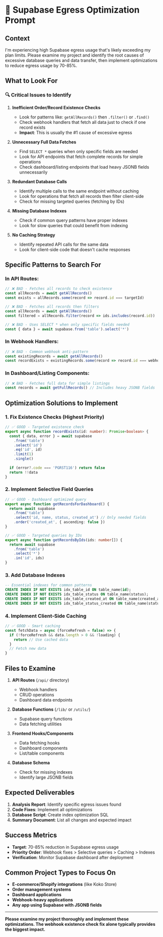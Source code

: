# 🚨 Supabase Egress Optimization Prompt

## **Context**
I'm experiencing high Supabase egress usage that's likely exceeding my plan limits. Please examine my project and identify the root causes of excessive database queries and data transfer, then implement optimizations to reduce egress usage by 70-85%.

## **What to Look For**

### 🔍 **Critical Issues to Identify**

1. **Inefficient Order/Record Existence Checks**
   - Look for patterns like: `getAllRecords()` then `.filter()` or `.find()`
   - Check webhook handlers that fetch all data just to check if one record exists
   - **Impact**: This is usually the #1 cause of excessive egress

2. **Unnecessary Full Data Fetches**
   - Find `SELECT *` queries when only specific fields are needed
   - Look for API endpoints that fetch complete records for simple operations
   - Check dashboard/listing endpoints that load heavy JSONB fields unnecessarily

3. **Redundant Database Calls**
   - Identify multiple calls to the same endpoint without caching
   - Look for operations that fetch all records then filter client-side
   - Check for missing targeted queries (fetching by IDs)

4. **Missing Database Indexes**
   - Check if common query patterns have proper indexes
   - Look for slow queries that could benefit from indexing

5. **No Caching Strategy**
   - Identify repeated API calls for the same data
   - Look for client-side code that doesn't cache responses

## **Specific Patterns to Search For**

### **In API Routes:**
```typescript
// ❌ BAD - Fetches all records to check existence
const allRecords = await getAllRecords()
const exists = allRecords.some(record => record.id === targetId)

// ❌ BAD - Fetches all records then filters
const allRecords = await getAllRecords()
const filtered = allRecords.filter(record => ids.includes(record.id))

// ❌ BAD - Uses SELECT * when only specific fields needed
const { data } = await supabase.from('table').select('*')
```

### **In Webhook Handlers:**
```typescript
// ❌ BAD - Common webhook anti-pattern
const existingRecords = await getAllRecords()
const recordExists = existingRecords.some(record => record.id === webhookData.id)
```

### **In Dashboard/Listing Components:**
```typescript
// ❌ BAD - Fetches full data for simple listings
const records = await getFullRecords() // Includes heavy JSONB fields
```

## **Optimization Solutions to Implement**

### **1. Fix Existence Checks (Highest Priority)**
```typescript
// ✅ GOOD - Targeted existence check
export async function recordExists(id: number): Promise<boolean> {
  const { data, error } = await supabase
    .from('table')
    .select('id')
    .eq('id', id)
    .limit(1)
    .single()
  
  if (error?.code === 'PGRST116') return false
  return !!data
}
```

### **2. Implement Selective Field Queries**
```typescript
// ✅ GOOD - Dashboard optimized query
export async function getRecordsForDashboard() {
  return await supabase
    .from('table')
    .select('id, name, status, created_at') // Only needed fields
    .order('created_at', { ascending: false })
}

// ✅ GOOD - Targeted queries by IDs
export async function getRecordsByIds(ids: number[]) {
  return await supabase
    .from('table')
    .select('*')
    .in('id', ids)
}
```

### **3. Add Database Indexes**
```sql
-- Essential indexes for common patterns
CREATE INDEX IF NOT EXISTS idx_table_id ON table_name(id);
CREATE INDEX IF NOT EXISTS idx_table_status ON table_name(status);
CREATE INDEX IF NOT EXISTS idx_table_created_at ON table_name(created_at);
CREATE INDEX IF NOT EXISTS idx_table_status_created ON table_name(status, created_at DESC);
```

### **4. Implement Client-Side Caching**
```typescript
// ✅ GOOD - Smart caching
const fetchData = async (forceRefresh = false) => {
  if (!forceRefresh && data.length > 0 && !loading) {
    return // Use cached data
  }
  // Fetch new data
}
```

## **Files to Examine**

1. **API Routes** (`/api/` directory)
   - Webhook handlers
   - CRUD operations
   - Dashboard data endpoints

2. **Database Functions** (`/lib/` or `/utils/`)
   - Supabase query functions
   - Data fetching utilities

3. **Frontend Hooks/Components**
   - Data fetching hooks
   - Dashboard components
   - List/table components

4. **Database Schema**
   - Check for missing indexes
   - Identify large JSONB fields

## **Expected Deliverables**

1. **Analysis Report**: Identify specific egress issues found
2. **Code Fixes**: Implement all optimizations
3. **Database Script**: Create index optimization SQL
4. **Summary Document**: List all changes and expected impact

## **Success Metrics**

- **Target**: 70-85% reduction in Supabase egress usage
- **Priority Order**: Webhook fixes > Selective queries > Caching > Indexes
- **Verification**: Monitor Supabase dashboard after deployment

## **Common Project Types to Focus On**

- **E-commerce/Shopify integrations** (like Koko Store)
- **Order management systems**
- **Dashboard applications**
- **Webhook-heavy applications**
- **Any app using Supabase with JSONB fields**

---

**Please examine my project thoroughly and implement these optimizations. The webhook existence check fix alone typically provides the biggest impact.**
